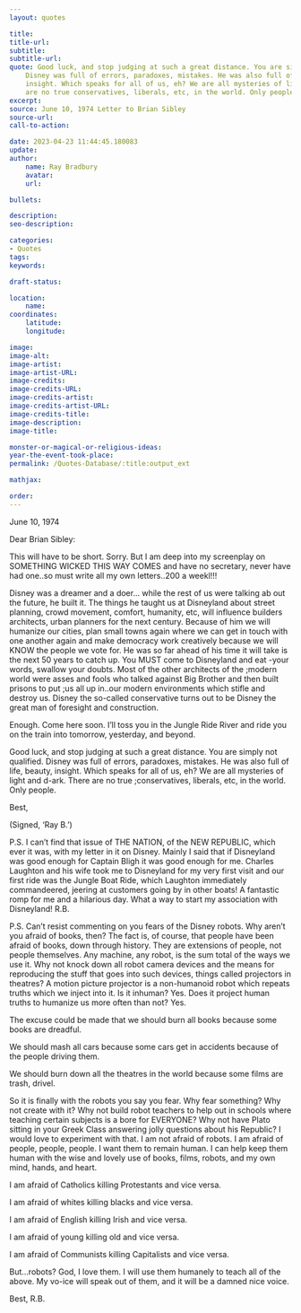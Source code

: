 ```yaml
---
layout: quotes

title:
title-url:
subtitle:
subtitle-url:
quote: Good luck, and stop judging at such a great distance. You are simply not qualified.
    Disney was full of errors, paradoxes, mistakes. He was also full of life, beauty,
    insight. Which speaks for all of us, eh? We are all mysteries of light and dark.  There
    are no true conservatives, liberals, etc, in the world. Only people.
excerpt:
source: June 10, 1974 Letter to Brian Sibley
source-url:
call-to-action:

date: 2023-04-23 11:44:45.180083
update:
author:
    name: Ray Bradbury
    avatar:
    url:

bullets:

description:
seo-description:

categories:
- Quotes
tags:
keywords:

draft-status:

location:
    name:
coordinates:
    latitude:
    longitude:

image:
image-alt:
image-artist:
image-artist-URL:
image-credits:
image-credits-URL:
image-credits-artist:
image-credits-artist-URL:
image-credits-title:
image-description:
image-title:

monster-or-magical-or-religious-ideas:
year-the-event-took-place:
permalink: /Quotes-Database/:title:output_ext

mathjax:

order:
---
```

June 10, 1974

Dear Brian Sibley:

This will have to be short. Sorry. But I am deep into my screenplay on SOMETHING WICKED THIS WAY COMES and have no secretary, never have had one..so must write all my own letters..200 a weekl!!!

Disney was a dreamer and a doer... while the rest of us were talking ab out the future, he built it. The things he taught us at Disneyland about street planning, crowd movement, comfort, humanity, etc, will influence builders architects, urban planners for the next century. Because of him we will humanize our cities, plan small towns again where we can get in touch with one another again and make democracy work creatively because we will KNOW the people we vote for. He was so far ahead of his time it will take is the next 50 years to catch up. You MUST come to Disneyland and eat -your words, swallow your doubts. Most of the other architects of the ;modern world were asses and fools who talked against Big Brother and then built prisons to put ;us all up in..our modern environments which stifle and destroy us. Disney the so-called conservative turns out to be Disney the great man of foresight and construction.

Enough. Come here soon. I’ll toss you in the Jungle Ride River and ride you on the train into tomorrow, yesterday, and beyond.

Good luck, and stop judging at such a great distance. You are simply not qualified. Disney was full of errors, paradoxes, mistakes. He was also full of life, beauty, insight. Which speaks for all of us, eh? We are all mysteries of light and d-ark. There are no true ;conservatives, liberals, etc, in the world. Only people.

Best,

(Signed, ‘Ray B.’)

P.S. I can’t find that issue of THE NATION, of the NEW REPUBLIC, which ever it was, with my letter in it on Disney. Mainly I said that if Disneyland was good enough for Captain Bligh it was good enough for me. Charles Laughton and his wife took me to Disneyland for my very first visit and our first ride was the Jungle Boat Ride, which Laughton immediately commandeered, jeering at customers going by in other boats! A fantastic romp for me and a hilarious day. What a way to start my association with Disneyland! R.B.

P.S. Can’t resist commenting on you fears of the Disney robots. Why aren’t you afraid of books, then? The fact is, of course, that people have been afraid of books, down through history. They are extensions of people, not people themselves. Any machine, any robot, is the sum total of the ways we use it. Why not knock down all robot camera devices and the means for reproducing the stuff that goes into such devices, things called projectors in theatres? A motion picture projector is a non-humanoid robot which repeats truths which we inject into it. Is it inhuman? Yes. Does it project human truths to humanize us more often than not? Yes.

The excuse could be made that we should burn all books because some books are dreadful.

We should mash all cars because some cars get in accidents because of the people driving them.

We should burn down all the theatres in the world because some films are trash, drivel.

So it is finally with the robots you say you fear. Why fear something? Why not create with it? Why not build robot teachers to help out in schools where teaching certain subjects is a bore for EVERYONE? Why not have Plato sitting in your Greek Class answering jolly questions about his Republic? I would love to experiment with that. I am not afraid of robots. I am afraid of people, people, people. I want them to remain human. I can help keep them human with the wise and lovely use of books, films, robots, and my own mind, hands, and heart.

I am afraid of Catholics killing Protestants and vice versa.

I am afraid of whites killing blacks and vice versa.

I am afraid of English killing Irish and vice versa.

I am afraid of young killing old and vice versa.

I am afraid of Communists killing Capitalists and vice versa.

But…robots? God, I love them. I will use them humanely to teach all of the above. My vo-ice will speak out of them, and it will be a damned nice voice.

Best, R.B.